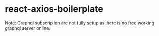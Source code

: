 # react-axios-boilerplate
Note: Graphql subscription are not fully setup as there is no free working graphql server online.
